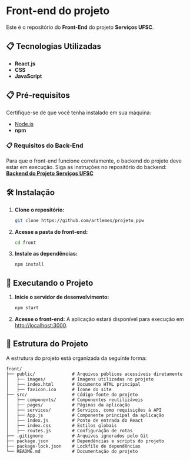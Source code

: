 # Front-end do projeto

Este é o repositório do **Front-End** do projeto **Serviços UFSC**.

## 📋 Tecnologias Utilizadas

- **React.js**
- **CSS**
- **JavaScript**

## 📋 Pré-requisitos

Certifique-se de que você tenha instalado em sua máquina:

- [Node.js](https://nodejs.org/)
- **npm**

### 📋 Requisitos do Back-End

Para que o front-end funcione corretamente, o backend do projeto deve estar em execução. Siga as instruções no repositório do backend:  
[**Backend do Projeto Serviços UFSC**](https://github.com/artlemes/projeto_ppw)

## 🛠️ Instalação

1. **Clone o repositório:**
   ```bash
   git clone https://github.com/artlemes/projeto_ppw
   ```

2. **Acesse a pasta do front-end:**
   ```bash
   cd front
   ```

3. **Instale as dependências:**
   ```bash
   npm install
   ```
 
## 🚀 Executando o Projeto

1. **Inicie o servidor de desenvolvimento:**
   ```bash
   npm start
   ```

2. **Acesse o front-end:**
   A aplicação estará disponível para execução em [http://localhost:3000](http://localhost:3000).

## 📁 Estrutura do Projeto

A estrutura do projeto está organizada da seguinte forma:

```plaintext
front/
├── public/              # Arquivos públicos acessíveis diretamente
│   ├── images/          # Imagens utilizadas no projeto
│   ├── index.html       # Documento HTML principal
│   ├── favicon.ico      # Ícone do site
├── src/                 # Código-fonte do projeto
│   ├── components/      # Componentes reutilizáveis
│   ├── pages/           # Páginas da aplicação
│   ├── services/        # Serviços, como requisições à API
│   ├── App.js           # Componente principal da aplicação
│   ├── index.js         # Ponto de entrada do React
│   ├── index.css        # Estilos globais
│   ├── routes.js        # Configuração de rotas
├── .gitignore           # Arquivos ignorados pelo Git
├── package.json         # Dependências e scripts do projeto
├── package-lock.json    # Lockfile de dependências
└── README.md            # Documentação do projeto
